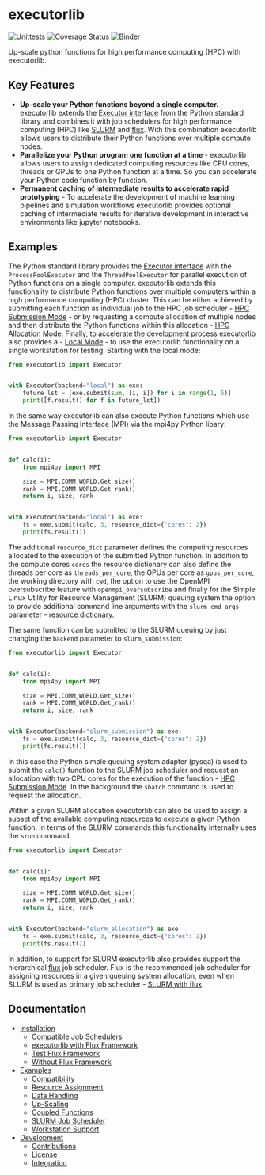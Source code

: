 # executorlib
[![Unittests](https://github.com/pyiron/executorlib/actions/workflows/unittest-openmpi.yml/badge.svg)](https://github.com/pyiron/executorlib/actions/workflows/unittest-openmpi.yml)
[![Coverage Status](https://coveralls.io/repos/github/pyiron/executorlib/badge.svg?branch=main)](https://coveralls.io/github/pyiron/executorlib?branch=main)
[![Binder](https://mybinder.org/badge_logo.svg)](https://mybinder.org/v2/gh/pyiron/executorlib/HEAD?labpath=notebooks%2Fexamples.ipynb)

Up-scale python functions for high performance computing (HPC) with executorlib. 

## Key Features
* **Up-scale your Python functions beyond a single computer.** - executorlib extends the [Executor interface](https://docs.python.org/3/library/concurrent.futures.html#executor-objects)
  from the Python standard library and combines it with job schedulers for high performance computing (HPC) like [SLURM](https://slurm.schedmd.com) 
  and [flux](https://flux-framework.readthedocs.io). With this combination executorlib allows users to distribute their
  Python functions over multiple compute nodes.
* **Parallelize your Python program one function at a time** - executorlib allows users to assign dedicated computing
  resources like CPU cores, threads or GPUs to one Python function at a time. So you can accelerate your Python code 
  function by function.
* **Permanent caching of intermediate results to accelerate rapid prototyping** - To accelerate the development of 
  machine learning pipelines and simulation workflows executorlib provides optional caching of intermediate results for 
  iterative development in interactive environments like jupyter notebooks.

## Examples
The Python standard library provides the [Executor interface](https://docs.python.org/3/library/concurrent.futures.html#executor-objects)
with the `ProcessPoolExecutor` and the `ThreadPoolExecutor` for parallel execution of Python functions on a single 
computer. executorlib extends this functionality to distribute Python functions over multiple computers within a high 
performance computing (HPC) cluster. This can be either achieved by submitting each function as individual job to the 
HPC job scheduler - [HPC Submission Mode]() - or by requesting a compute allocation of multiple nodes and then 
distribute the Python functions within this allocation - [HPC Allocation Mode](). Finally, to accelerate the development
process executorlib also provides a - [Local Mode]() - to use the executorlib functionality on a single workstation for
testing. Starting with the local mode:
```python
from executorlib import Executor


with Executor(backend="local") as exe:
    future_lst = [exe.submit(sum, [i, i]) for i in range(1, 5)]
    print([f.result() for f in future_lst])
```
In the same way executorlib can also execute Python functions which use the Message Passing Interface (MPI) via the 
mpi4py Python libary: 
```python
from executorlib import Executor


def calc(i):
    from mpi4py import MPI

    size = MPI.COMM_WORLD.Get_size()
    rank = MPI.COMM_WORLD.Get_rank()
    return i, size, rank


with Executor(backend="local") as exe:
    fs = exe.submit(calc, 3, resource_dict={"cores": 2})
    print(fs.result())
```
The additional `resource_dict` parameter defines the computing resources allocated to the execution of the submitted 
Python function. In addition to the compute cores `cores` the resource dictionary can also define the threads per core
as `threads_per_core`, the GPUs per core as `gpus_per_core`, the working directory with `cwd`, the option to use the
OpenMPI oversubscribe feature with `openmpi_oversubscribe` and finally for the Simple Linux Utility for Resource 
Management (SLURM) queuing system the option to provide additional command line arguments with the `slurm_cmd_args` 
parameter - [resource dictionary]().

The same function can be submitted to the SLURM queuing by just changing the `backend` parameter to `slurm_submission`:
```python
from executorlib import Executor


def calc(i):
    from mpi4py import MPI

    size = MPI.COMM_WORLD.Get_size()
    rank = MPI.COMM_WORLD.Get_rank()
    return i, size, rank


with Executor(backend="slurm_submission") as exe:
    fs = exe.submit(calc, 3, resource_dict={"cores": 2})
    print(fs.result())
```
In this case the Python simple queuing system adapter (pysqa) is used to submit the `calc()` function to the SLURM job
scheduler and request an allocation with two CPU cores for the execution of the function - [HPC Submission Mode](). 
In the background the `sbatch` command is used to request the allocation. 

Within a given SLURM allocation executorlib can also be used to assign a subset of the available computing resources to
execute a given Python function. In terms of the SLURM commands this functionality internally uses the `srun` command. 
```python
from executorlib import Executor


def calc(i):
    from mpi4py import MPI

    size = MPI.COMM_WORLD.Get_size()
    rank = MPI.COMM_WORLD.Get_rank()
    return i, size, rank


with Executor(backend="slurm_allocation") as exe:
    fs = exe.submit(calc, 3, resource_dict={"cores": 2})
    print(fs.result())
```
In addition, to support for SLURM executorlib also provides support the hierarchical [flux](https://flux-framework.readthedocs.io) 
job scheduler. Flux is the recommended job scheduler for assigning resources in a given queuing system allocation, even
when SLURM is used as primary job scheduler - [SLURM with flux]().

## Documentation
* [Installation](https://executorlib.readthedocs.io/en/latest/installation.html)
  * [Compatible Job Schedulers](https://executorlib.readthedocs.io/en/latest/installation.html#compatible-job-schedulers)
  * [executorlib with Flux Framework](https://executorlib.readthedocs.io/en/latest/installation.html#executorlib-with-flux-framework)
  * [Test Flux Framework](https://executorlib.readthedocs.io/en/latest/installation.html#test-flux-framework)
  * [Without Flux Framework](https://executorlib.readthedocs.io/en/latest/installation.html#without-flux-framework)
* [Examples](https://executorlib.readthedocs.io/en/latest/examples.html)
  * [Compatibility](https://executorlib.readthedocs.io/en/latest/examples.html#compatibility)
  * [Resource Assignment](https://executorlib.readthedocs.io/en/latest/examples.html#resource-assignment)
  * [Data Handling](https://executorlib.readthedocs.io/en/latest/examples.html#data-handling)
  * [Up-Scaling](https://executorlib.readthedocs.io/en/latest/examples.html#up-scaling)
  * [Coupled Functions](https://executorlib.readthedocs.io/en/latest/examples.html#coupled-functions)
  * [SLURM Job Scheduler](https://executorlib.readthedocs.io/en/latest/examples.html#slurm-job-scheduler) 
  * [Workstation Support](https://executorlib.readthedocs.io/en/latest/examples.html#workstation-support)
* [Development](https://executorlib.readthedocs.io/en/latest/development.html)
  * [Contributions](https://executorlib.readthedocs.io/en/latest/development.html#contributions)
  * [License](https://executorlib.readthedocs.io/en/latest/development.html#license)
  * [Integration](https://executorlib.readthedocs.io/en/latest/development.html#integration)
